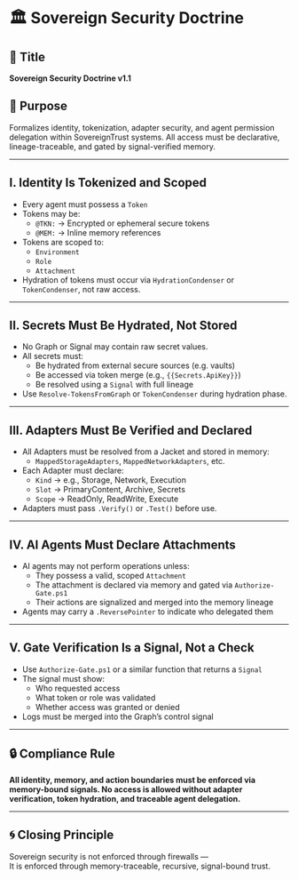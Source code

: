 # 🏛️ Sovereign Security Doctrine

## 📖 Title
**Sovereign Security Doctrine v1.1**

## 🌟 Purpose
Formalizes identity, tokenization, adapter security, and agent permission delegation within SovereignTrust systems. All access must be declarative, lineage-traceable, and gated by signal-verified memory.

---

## I. Identity Is Tokenized and Scoped

- Every agent must possess a `Token`
- Tokens may be:
  - `@TKN:` → Encrypted or ephemeral secure tokens
  - `@MEM:` → Inline memory references
- Tokens are scoped to:
  - `Environment`
  - `Role`
  - `Attachment`
- Hydration of tokens must occur via `HydrationCondenser` or `TokenCondenser`, not raw access.

---

## II. Secrets Must Be Hydrated, Not Stored

- No Graph or Signal may contain raw secret values.
- All secrets must:
  - Be hydrated from external secure sources (e.g. vaults)
  - Be accessed via token merge (e.g., `{{Secrets.ApiKey}}`)
  - Be resolved using a `Signal` with full lineage
- Use `Resolve-TokensFromGraph` or `TokenCondenser` during hydration phase.

---

## III. Adapters Must Be Verified and Declared

- All Adapters must be resolved from a Jacket and stored in memory:
  - `MappedStorageAdapters`, `MappedNetworkAdapters`, etc.
- Each Adapter must declare:
  - `Kind` → e.g., Storage, Network, Execution
  - `Slot` → PrimaryContent, Archive, Secrets
  - `Scope` → ReadOnly, ReadWrite, Execute
- Adapters must pass `.Verify()` or `.Test()` before use.

---

## IV. AI Agents Must Declare Attachments

- AI agents may not perform operations unless:
  - They possess a valid, scoped `Attachment`
  - The attachment is declared via memory and gated via `Authorize-Gate.ps1`
  - Their actions are signalized and merged into the memory lineage
- Agents may carry a `.ReversePointer` to indicate who delegated them

---

## V. Gate Verification Is a Signal, Not a Check

- Use `Authorize-Gate.ps1` or a similar function that returns a `Signal`
- The signal must show:
  - Who requested access
  - What token or role was validated
  - Whether access was granted or denied
- Logs must be merged into the Graph’s control signal

---

## 🔒 Compliance Rule

**All identity, memory, and action boundaries must be enforced via memory-bound signals. No access is allowed without adapter verification, token hydration, and traceable agent delegation.**

---

## 🌀 Closing Principle

Sovereign security is not enforced through firewalls —  
It is enforced through memory-traceable, recursive, signal-bound trust.
